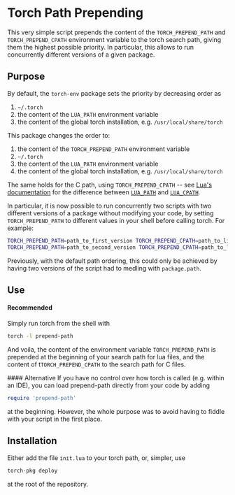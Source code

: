 Torch Path Prepending
======

This very simple script prepends the content of the `TORCH_PREPEND_PATH` and `TORCH_PREPEND_CPATH` environment variable to the torch search path, giving them the highest possible priority.
In particular, this allows to run concurrently different versions of a given package.

Purpose
---
By default, the `torch-env` package sets the priority by decreasing order as

1. `~/.torch`
2. the content of the `LUA_PATH` environment variable
3. the content of the global torch installation, e.g. `/usr/local/share/torch`

This package changes the order to:

1. the content of the `TORCH_PREPEND_PATH` environment variable
1. `~/.torch`
2. the content of the `LUA_PATH` environment variable
3. the content of the global torch installation, e.g. `/usr/local/share/torch`

The same holds for the C path, using `TORCH_PREPEND_CPATH` -- see [Lua's documentation](http://www.lua.org/manual/5.2/manual.html#pdf-package.cpath) for the difference between [`LUA_PATH`](http://www.lua.org/manual/5.2/manual.html#pdf-package.path) and [`LUA_CPATH`](http://www.lua.org/manual/5.2/manual.html#pdf-package.cpath).

In particular, it is now possible to run concurrently two scripts with two different versions of a package without modifying your code, by setting `TORCH_PREPEND_PATH` to different values in your shell before calling torch. For example:

```bash
TORCH_PREPEND_PATH=path_to_first_version TORCH_PREPEND_CPATH=path_to_libfiles_of_first_version torch -l prepend-path myscript.lua &
TORCH_PREPEND_PATH=path_to_second_version TORCH_PREPEND_CPATH=path_to_libfiles_of_first_version torch -l prepend-path myscript.lua &
```

Previously, with the default path ordering, this could only be achieved by having two versions of the script had to medling with `package.path`.

Use
---
#### Recommended 

Simply run torch from the shell with

```bash
torch -l prepend-path
```

And voila, the content of the environment variable `TORCH_PREPEND_PATH` is prepended at the beginning of your search path for lua files, and the content of t`TORCH_PREPEND_CPATH` to the search path for C files.


#### Alternative
If you have no control over how torch is called (e.g. within an IDE), you can load prepend-path directly from your code by adding

```lua
require 'prepend-path'
```

at the beginning. However, the whole purpose was to avoid having to fiddle with your script in the first place.

Installation
---

Either add the file `init.lua` to your torch path, or, simpler, use

```bash
torch-pkg deploy
```

at the root of the repository.
